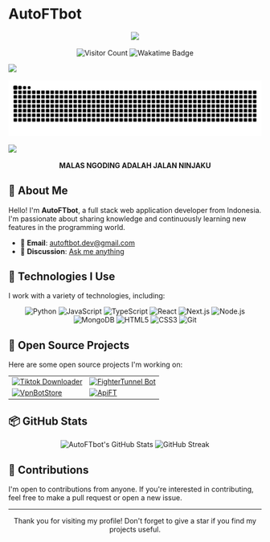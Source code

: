 # AutoFTbot
<p align="center"><img src="https://capsule-render.vercel.app/api?type=waving&amp;color=7A92B8&amp;height=100&amp;section=header">

<p align="center">
  <img src="https://komarev.com/ghpvc/?username=AutoFTbot&label=Visitors&color=0e75b6&style=flat-square" alt="Visitor Count" />
  <img src="https://wakatime.com/badge/user/eebb3dd8-d9b2-40de-9b88-6fd6cac99dbc.svg" alt="Wakatime Badge" />
</p>
<a><img src='https://i.imgur.com/LyHic3i.gif'/></a>
<p align="center">
  <img src="https://github.com/AutoFTbot/AutoFTbot/blob/output/github-contribution-grid-snake.svg" alt="Snake animation" />
</p>
<a><img src='https://i.imgur.com/LyHic3i.gif'/></a>
<p align="center">
  <strong>MALAS NGODING ADALAH JALAN NINJAKU</strong>
</p>

## 👋 About Me

Hello! I'm **AutoFTbot**, a full stack web application developer from Indonesia. I'm passionate about sharing knowledge and continuously learning new features in the programming world.

- 📧 **Email**: autoftbot.dev@gmail.com
- 💬 **Discussion**: [Ask me anything](https://github.com/AutoFTbot/AutoFTbot/issues)

## 🚀 Technologies I Use

I work with a variety of technologies, including:

<p align="center">
  <img src="https://img.shields.io/badge/Python-3776AB?style=for-the-badge&logo=python&logoColor=white" alt="Python" />
  <img src="https://img.shields.io/badge/JavaScript-F7DF1E?style=for-the-badge&logo=javascript&logoColor=black" alt="JavaScript" />
  <img src="https://img.shields.io/badge/TypeScript-007ACC?style=for-the-badge&logo=typescript&logoColor=white" alt="TypeScript" />
  <img src="https://img.shields.io/badge/React-61DAFB?style=for-the-badge&logo=react&logoColor=black" alt="React" />
  <img src="https://img.shields.io/badge/Next.js-000000?style=for-the-badge&logo=nextdotjs&logoColor=white" alt="Next.js" />
  <img src="https://img.shields.io/badge/Node.js-339933?style=for-the-badge&logo=nodedotjs&logoColor=white" alt="Node.js" />
  <img src="https://img.shields.io/badge/MongoDB-47A248?style=for-the-badge&logo=mongodb&logoColor=white" alt="MongoDB" />
  <img src="https://img.shields.io/badge/HTML5-E34F26?style=for-the-badge&logo=html5&logoColor=white" alt="HTML5" />
  <img src="https://img.shields.io/badge/CSS3-1572B6?style=for-the-badge&logo=css3&logoColor=white" alt="CSS3" />
  <img src="https://img.shields.io/badge/Git-F05032?style=for-the-badge&logo=git&logoColor=white" alt="Git" />
</p>


## 🌟 Open Source Projects

Here are some open source projects I'm working on:

<table>
  <tr>
    <td>
      <a href="https://github.com/AutoFTbot/Tiktok-Downloader">
        <img src="https://github-readme-stats.vercel.app/api/pin/?username=AutoFTbot&repo=Tiktok-Downloader&theme=radical" alt="Tiktok Downloader" />
      </a>
    </td>
    <td>
      <a href="https://github.com/AutoFTbot/FighterTunnel-Bot">
        <img src="https://github-readme-stats.vercel.app/api/pin/?username=AutoFTbot&repo=FighterTunnel-Bot&theme=radical" alt="FighterTunnel Bot" />
      </a>
    </td>
  </tr>
  <tr>
    <td>
      <a href="https://github.com/AutoFTbot/VpnBotStore">
        <img src="https://github-readme-stats.vercel.app/api/pin/?username=AutoFTbot&repo=VpnBotStore&theme=radical" alt="VpnBotStore" />
      </a>
    </td>
    <td>
      <a href="https://github.com/AutoFTbot/Api">
        <img src="https://github-readme-stats.vercel.app/api/pin/?username=AutoFTbot&repo=Api&theme=radical" alt="ApiFT" />
      </a>
    </td>
  </tr>
</table>

## 📦 GitHub Stats

<p align="center">
  <img src="https://github-readme-stats.vercel.app/api?username=AutoFTbot&show_icons=true&theme=radical" alt="AutoFTbot's GitHub Stats" />
  <img src="https://github-readme-streak-stats.herokuapp.com/?user=AutoFTbot&theme=radical" alt="GitHub Streak" />
</p>

## 🤝 Contributions

I'm open to contributions from anyone. If you're interested in contributing, feel free to make a pull request or open a new issue.

---

<p align="center">
  Thank you for visiting my profile! Don't forget to give a star if you find my projects useful.
</p>
